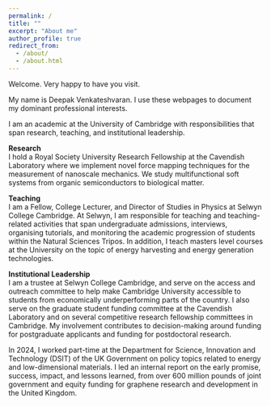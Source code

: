 ```yaml
---
permalink: /
title: ""
excerpt: "About me"
author_profile: true
redirect_from: 
  - /about/
  - /about.html
---
```



Welcome. Very happy to have you visit.  

My name is Deepak Venkateshvaran. I use these webpages to document my dominant professional interests.  

I am an academic at the University of Cambridge with responsibilities that span research, teaching, and institutional leadership. 

**Research**   
I hold a Royal Society University Research Fellowship at the Cavendish Laboratory where we implement novel force mapping techniques for the measurement of nanoscale mechanics. We study multifunctional soft systems from organic semiconductors to biological matter.

**Teaching**  
I am a Fellow, College Lecturer, and Director of Studies in Physics at Selwyn College Cambridge. At Selwyn, I am responsible for teaching and teaching-related activities that span undergraduate admissions, interviews, organising tutorials, and monitoring the academic progression of students within the Natural Sciences Tripos. In addition, I teach masters level courses at the University on the topic of energy harvesting and energy generation technologies.

**Institutional Leadership**  
I am a trustee at Selwyn College Cambridge, and serve on the access and outreach committee to help make Cambridge University accessible to students from economically underperforming parts of the country. I also serve on the graduate student funding committee at the Cavendish Laboratory and on several competitive research fellowship committees in Cambridge. My involvement contributes to decision-making around funding for postgraduate applicants and funding for postdoctoral research.  

In 2024, I worked part-time at the Department for Science, Innovation and Technology (DSIT) of the UK Government on policy topics related to energy and low-dimensional materials. I led an internal report on the early promise, success, impact, and lessons learned, from over 600 million pounds of joint government and equity funding for graphene research and development in the United Kingdom.

